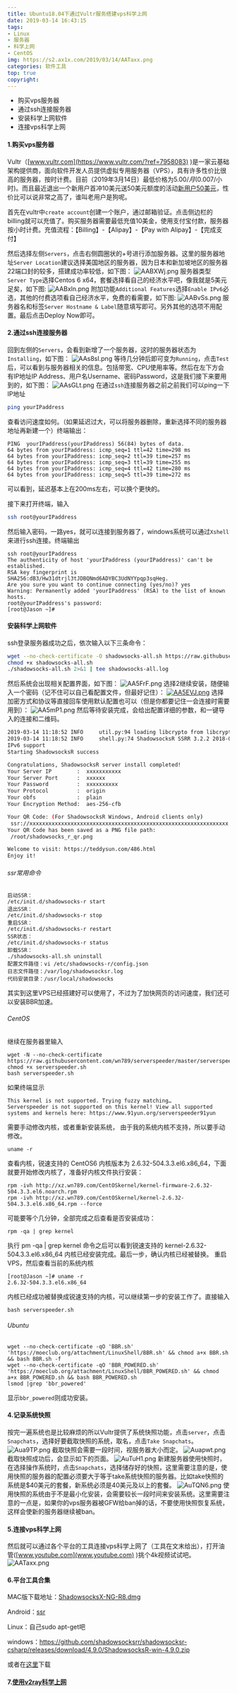 ```yaml
---
title: Ubuntu18.04下通过Vultr服务搭建vps科学上网
date: 2019-03-14 16:43:15
tags:
- Linux
- 服务器
- 科学上网
- CentOS
img: https://s2.ax1x.com/2019/03/14/AATaxx.png
categories: 软件工具
top: true
copyright:
---
```

* 购买vps服务器
* 通过ssh连接服务器
* 安装科学上网软件
* 连接vps科学上网

#### 1.购买vps服务器
Vultr（[www.vultr.com](https://www.vultr.com/?ref=7958083) )是一家云基础架构提供商，面向软件开发人员提供虚拟专用服务器（VPS），具有许多性价比很高的服务器，按时计费。目前（2019年3月14日）最低价格为$5.00/月($0.007/小时)。而且最近退出一个新用户首冲10美元送50美元额度的活动[新用户50美元](https://www.vultr.com/?ref=7958085-4F)，性价比可以说非常之高了，谁叫老用户是狗呢。

首先在vultr中`create account`创建一个账户，通过邮箱验证。点击侧边栏的billing就可以充值了。购买服务器需要最低充值10美金，使用支付宝付款，服务器按小时计费。充值流程：【Billing】-【Alipay】-【Pay with Alipay】-【完成支付】

然后选择左侧`Servers`，点击右侧圆圈状的+号进行添加服务器。这里的服务器地址`Server Location`建议选择美国地区的服务器，因为日本和新加坡地区的服务器22端口封的较多，搭建成功率较低，如下图：
![AABXWj.png](https://s2.ax1x.com/2019/03/14/AABXWj.png)
服务器类型`Server Type`选择Centos 6 x64，套餐选择看自己的经济水平吧，像我就是5美元足矣，如下图:
![AABxln.png](https://s2.ax1x.com/2019/03/14/AABxln.png)
附加功能`Additional Features`选择`Enable IPv6`必选，其他的付费选项看自己经济水平，免费的看需要，如下图:
![AABvSs.png](https://s2.ax1x.com/2019/03/14/AABvSs.png)
服务器名和标签`Server Hostname & Label`随意填写即可。另外其他的选项不用配置。最后点击Deploy Now即可。

#### 2.通过ssh连接服务器
回到左侧的`Servers`，会看到新增了一个服务器，这时的服务器状态为`Installing`，如下图：
![AAs8sI.png](https://s2.ax1x.com/2019/03/14/AAs8sI.png)
等待几分钟后即可变为`Running`，点击`Test`后，可以看到与服务器相关的信息。包括带宽、CPU使用率等。然后在左下方会有IP地址IP Address、用户名Username、密码Password，这是我们接下来要用到的，如下图：
![AAsGLt.png](https://s2.ax1x.com/2019/03/14/AAsGLt.png)
在通过`ssh`连接服务器之前之前我们可以ping一下IP地址
```bash
ping yourIPaddress
```
查看访问速度如何。（如果延迟过大，可以将服务器删除，重新选择不同的服务器地址再新建一个）终端输出：
```
PING  yourIPaddress(yourIPaddress) 56(84) bytes of data.
64 bytes from yourIPaddress: icmp_seq=1 ttl=42 time=298 ms
64 bytes from yourIPaddress: icmp_seq=2 ttl=39 time=257 ms
64 bytes from yourIPaddress: icmp_seq=3 ttl=39 time=255 ms
64 bytes from yourIPaddress: icmp_seq=4 ttl=42 time=280 ms
64 bytes from yourIPaddress: icmp_seq=5 ttl=39 time=272 ms
```
可以看到，延迟基本上在200ms左右，可以换个更快的。

接下来打开终端，输入
```bash
ssh root@yourIPaddress
```
然后输入密码，一路yes，就可以连接到服务器了，windows系统可以通过`Xshell`来进行ssh连接。终端输出
```
ssh root@yourIPaddress
The authenticity of host 'yourIPaddress (yourIPaddress)' can't be established.
RSA key fingerprint is SHA256:dB3/Hw31dtrjl3tJDBQNmd6ADYBC3UdNYYpqp3sqHeg.
Are you sure you want to continue connecting (yes/no)? yes
Warning: Permanently added 'yourIPaddress' (RSA) to the list of known hosts.
root@yourIPaddress's password: 
[root@Jason ~]# 
```

#### 安装科学上网软件
ssh登录服务器成功之后，依次输入以下三条命令：
```bash
wget --no-check-certificate -O shadowsocks-all.sh https://raw.githubusercontent.com/teddysun/shadowsocks_install/master/shadowsocks-all.sh
chmod +x shadowsocks-all.sh
./shadowsocks-all.sh 2>&1 | tee shadowsocks-all.log
```
然后系统会出现相关配置界面，如下图：
![AA5FrF.png](https://s2.ax1x.com/2019/03/14/AA5FrF.png)
选择2继续安装，随便输入一个密码（记不住可以自己看配置文件，但最好记住）：
[![AA5EVJ.png](https://s2.ax1x.com/2019/03/14/AA5EVJ.png)](https://imgchr.com/i/AA5EVJ)
选择加密方式和协议等直接回车使用默认配置也可以（但是你都要记住一会连接时需要用到）：
![AA5mP1.png](https://s2.ax1x.com/2019/03/14/AA5mP1.png)
然后等待安装完成，会给出配置详细的参数，和一键导入的连接和二维码。
```bash
2019-03-14 11:18:52 INFO     util.py:94 loading libcrypto from libcrypto.so.10
2019-03-14 11:18:52 INFO     shell.py:74 ShadowsocksR SSRR 3.2.2 2018-05-22
IPv6 support
Starting ShadowsocksR success

Congratulations, ShadowsocksR server install completed!
Your Server IP        :  xxxxxxxxxxx 
Your Server Port      :  xxxxxx
Your Password         :  xxxxxxxxxx 
Your Protocol         :  origin 
Your obfs             :  plain 
Your Encryption Method:  aes-256-cfb 

Your QR Code: (For ShadowsocksR Windows, Android clients only)
 ssr://xxxxxxxxxxxxxxxxxxxxxxxxxxxxxxxxxxxxxxxxxxxxxxxxxxxxxxxxxxxxxxx 
Your QR Code has been saved as a PNG file path:
 /root/shadowsocks_r_qr.png 

Welcome to visit: https://teddysun.com/486.html
Enjoy it!
```
###### ssr常用命令
```
启动SSR：
/etc/init.d/shadowsocks-r start
退出SSR：
/etc/init.d/shadowsocks-r stop
重启SSR：
/etc/init.d/shadowsocks-r restart
SSR状态：
/etc/init.d/shadowsocks-r status
卸载SSR：
./shadowsocks-all.sh uninstall
配置文件路径：vi /etc/shadowsocks-r/config.json
日志文件路径：/var/log/shadowsocksr.log
代码安装目录：/usr/local/shadowsocks
```
其实到这里VPS已经搭建好可以使用了，不过为了加快网页的访问速度，我们还可以安装BBR加速。
###### CentOS
继续在服务器里输入
```
wget -N --no-check-certificate https://raw.githubusercontent.com/wn789/serverspeeder/master/serverspeeder.sh
chmod +x serverspeeder.sh
bash serverspeeder.sh
```
如果终端显示
```
This kernel is not supported. Trying fuzzy matching…
Serverspeeder is not supported on this kernel! View all supported systems and kernels here: https://www.91yun.org/serverspeeder91yun
```
需要手动修改内核，或者重新安装系统， 由于我的系统内核不支持，所以要手动修改。
```
uname -r
```
查看内核，锐速支持的 CentOS6 内核版本为 2.6.32-504.3.3.el6.x86_64，下面就要开始修改内核了，准备好内核文件执行安装：

```
rpm -ivh http://xz.wn789.com/CentOSkernel/kernel-firmware-2.6.32-504.3.3.el6.noarch.rpm
rpm -ivh http://xz.wn789.com/CentOSkernel/kernel-2.6.32-504.3.3.el6.x86_64.rpm --force
```
可能要等个几分钟，全部完成之后查看是否安装成功：
```
rpm -qa | grep kernel
```
执行 pm -qa | grep kernel 命令之后可以看到锐速支持的 kernel-2.6.32-504.3.3.el6.x86_64 内核已经安装完成。最后一步，确认内核已经被替换。
重启 VPS，然后查看当前的系统内核
```
[root@Jason ~]# uname -r
2.6.32-504.3.3.el6.x86_64
```
内核已经成功被替换成锐速支持的内核，可以继续第一步的安装工作了。直接输入
```
bash serverspeeder.sh
```
###### Ubuntu
```
wget --no-check-certificate -qO 'BBR.sh' 'https://moeclub.org/attachment/LinuxShell/BBR.sh' && chmod a+x BBR.sh && bash BBR.sh -f
wget --no-check-certificate -qO 'BBR_POWERED.sh' 'https://moeclub.org/attachment/LinuxShell/BBR_POWERED.sh' && chmod a+x BBR_POWERED.sh && bash BBR_POWERED.sh
lsmod |grep 'bbr_powered'
```
显示`bbr_powered`则成功安装。
#### 4.记录系统快照
按完一遍系统也是比较麻烦的所以Vultr提供了系统快照功能，点击`server`，点击`Snapchats`，选择好要截取快照的系统，取名，点击`Take Snapchats`。
![Aua9TP.png](https://s2.ax1x.com/2019/03/19/Aua9TP.png)
截取快照会需要一段时间，视服务器大小而定。
![Auapwt.png](https://s2.ax1x.com/2019/03/19/Auapwt.png)
截取快照成功后，会显示如下的页面。
![AuTuH1.png](https://s2.ax1x.com/2019/03/20/AuTuH1.png)
新建服务器使用快照时，在选择操作系统时，点击`Snapchats`，选择储存好的快照，这里需要注意的是，使用快照的服务器的配置必须要大于等于take系统快照的服务器。比如take快照的系统是\$40美元的套餐，新系统必须是40美元及以上的套餐。
![AuTQN6.png](https://s2.ax1x.com/2019/03/20/AuTQN6.png)
使用快照的系统由于不是最小化安装，会需要较长一段时间来安装系统。这里需要注意的一点是，如果你的vps服务器被GFW给ban掉的话，不要使用快照恢复系统，这样会使新的服务器继续被ban。
#### 5.连接vps科学上网

然后就可以通过各个平台的工具连接vps科学上网了（工具在文末给出），打开油管([www.youtube.com](www.youtube.com) )挑个4k视频试试吧。
![AATaxx.png](https://s2.ax1x.com/2019/03/14/AATaxx.png)

#### 6.平台工具合集
MAC版下载地址：[ShadowsocksX-NG-R8.dmg](https://github.com/gaoshilei/ShadowsocksX-NG/releases/download/1.4.3-R8-build3/ShadowsocksX-NG-R8.dmg)

Android：[ssr](https://github.com/shadowsocksrr/shadowsocksr-android/releases/download/3.5.4/shadowsocksr-android-3.5.4.apk)

Linux：自己sudo apt-get吧

windows：https://github.com/shadowsocksrr/shadowsocksr-csharp/releases/download/4.9.0/ShadowsocksR-win-4.9.0.zip

或者在[这里](https://ssr.tools/175)下载

#### 7.[使用v2ray科学上网](http://localhost:4000/2019/03/20/vps-fu-wu-qi-shi-yong-v2ray-ke-xue-shang-wang/)

